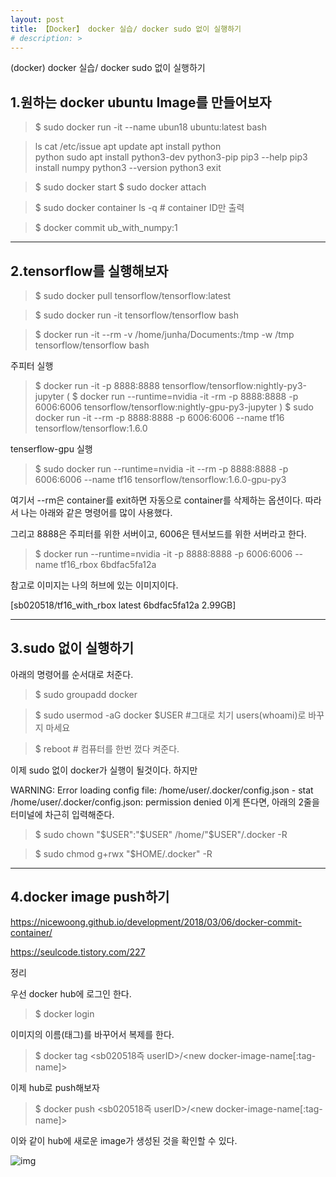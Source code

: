 ```yaml
---
layout: post
title: 【Docker】 docker 실습/ docker sudo 없이 실행하기
# description: > 
---
```


(docker) docker 실습/ docker sudo 없이 실행하기

## **1.원하는 docker ubuntu Image를 만들어보자**

> $ sudo docker run -it --name ubun18 ubuntu:latest bash

> ls 
> cat /etc/issue 
> apt update 
> apt install python  
> python
> sudo apt install python3-dev python3-pip
> pip3 --help
> pip3 install numpy
> python3 --version
> python3
> exit

> $ sudo docker start <container ID>
> $ sudo docker attach <container ID>

> $ sudo docker container ls -q # container ID만 출력

> $ docker commit <container ID> ub_with_numpy:1

 

 

 

 

------

## **2.tensorflow를 실행해보자**

> $ sudo docker pull tensorflow/tensorflow:latest

> $ sudo docker run -it tensorflow/tensorflow bash

> $ docker run -it --rm -v /home/junha/Documents:/tmp -w /tmp tensorflow/tensorflow bash 

 

주피터 실행

> $ docker run -it -p 8888:8888 tensorflow/tensorflow:nightly-py3-jupyter
> ( $ docker run --runtime=nvidia -it -rm -p 8888:8888 -p 6006:6006 tensorflow/tensorflow:nightly-gpu-py3-jupyter )
> $ sudo docker run -it --rm -p 8888:8888 -p 6006:6006 --name tf16 tensorflow/tensorflow:1.6.0

tenserflow-gpu 실행 

> $ sudo docker run --runtime=nvidia -it --rm -p 8888:8888 -p 6006:6006 --name tf16 tensorflow/tensorflow:1.6.0-gpu-py3

여기서 --rm은 container를 exit하면 자동으로 container를 삭제하는 옵션이다. 따라서 나는 아래와 같은 명령어를 많이 사용했다.

그리고 8888은 주피터를 위한 서버이고, 6006은 텐서보드를 위한 서버라고 한다.

> $ docker run --runtime=nvidia -it -p 8888:8888 -p 6006:6006 --name tf16_rbox 6bdfac5fa12a

참고로 이미지는 나의 허브에 있는 이미지이다.

[sb020518/tf16_with_rbox     latest    6bdfac5fa12a   2.99GB]

 

 

------

## **3.sudo 없이 실행하기** 

아래의 명령어를 순서대로 처준다. 

> $ sudo groupadd docker

> $ sudo usermod -aG docker $USER  #그대로 치기 users(whoami)로 바꾸지 마세요

> $ reboot # 컴퓨터를 한번 껐다 켜준다. 

이제 sudo 없이 docker가 실행이 될것이다. 하지만

WARNING: Error loading config file: /home/user/.docker/config.json - stat /home/user/.docker/config.json: permission denied 이게 뜬다면, 아래의 2줄을 터미널에 차근히 입력해준다. 

> $ sudo chown "$USER":"$USER" /home/"$USER"/.docker -R

> $ sudo chmod g+rwx "$HOME/.docker" -R

 

 

 

------

## **4.docker image push하기**

https://nicewoong.github.io/development/2018/03/06/docker-commit-container/

https://seulcode.tistory.com/227

정리 

우선 docker hub에 로그인 한다.

> $ docker login

이미지의 이름(태그)를 바꾸어서 복제를 한다. 

> $ docker tag <old image> <sb020518즉 userID>/<new docker-image-name[:tag-name]>

이제 hub로 push해보자

> $ docker push <sb020518즉 userID>/<new docker-image-name[:tag-name]>

이와 같이 hub에 새로운 image가 생성된 것을 확인할 수 있다. 



![img](https://k.kakaocdn.net/dn/buFhiL/btqCcUoWwan/7aqWbDj4g6CB7iRzKoBtf1/img.png)



 